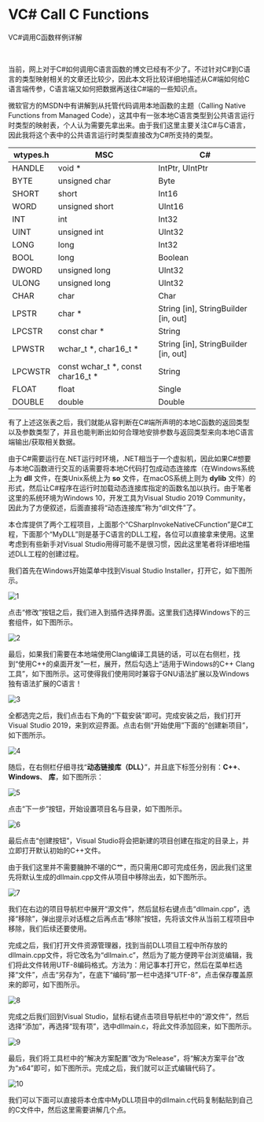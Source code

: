 # VC# Call C Functions
VC#调用C函数样例详解

<br />

当前，网上对于C#如何调用C语言函数的博文已经有不少了。不过针对C#到C语言的类型映射相关的文章还比较少，因此本文将比较详细地描述从C#端如何给C语言端传参，C语言端又如何把数据再送往C#端的一些知识点。

微软官方的MSDN中有讲解到从托管代码调用本地函数的主题（Calling Native Functions from Managed Code），这其中有一张本地C语言类型到公共语言运行时类型的映射表，个人认为需要先拿出来。由于我们这里主要关注C#与C语言，因此我将这个表中的公共语言运行时类型直接改为C#所支持的类型。

 wtypes.h | MSC | C#
 ---- | ----- | ------
 HANDLE | void \* | IntPtr, UIntPtr
 BYTE | unsigned char | Byte
 SHORT | short | Int16
 WORD | unsigned short | UInt16
 INT | int | Int32
 UINT | unsigned int | UInt32
 LONG | long | Int32
 BOOL | long | Boolean
 DWORD | unsigned long | UInt32
 ULONG | unsigned long | UInt32
 CHAR | char | Char
 LPSTR | char \* | String [in], StringBuilder [in, out]
 LPCSTR | const char \* | String
 LPWSTR | wchar_t \*, char16_t \* | String [in], StringBuilder [in, out]
 LPCWSTR | const wchar_t \*, const char16_t \* | String
 FLOAT | float | Single
 DOUBLE | double | Double

有了上述这张表之后，我们就能从容判断在C#端所声明的本地C函数的返回类型以及参数类型了，并且也能判断出如何合理地安排参数与返回类型来向本地C语言端输出/获取相关数据。

由于C#需要运行在.NET运行时环境，.NET相当于一个虚拟机，因此如果C#想要与本地C函数进行交互的话需要将本地C代码打包成动态连接库（在Windows系统上为 **dll** 文件，在类Unix系统上为 **so** 文件，在macOS系统上则为 **dylib** 文件）的形式，然后让C#程序在运行时加载动态连接库指定的函数名加以执行。由于笔者这里的系统环境为Windows 10，开发工具为Visual Studio 2019 Community，因此为了方便叙述，后面直接将“动态连接库”称为“dll文件”了。

本仓库提供了两个工程项目，上面那个“CSharpInvokeNativeCFunction”是C#工程，下面那个“MyDLL”则是基于C语言的DLL工程，各位可以直接拿来使用。这里考虑到有些新手对Visual Studio用得可能不是很习惯，因此这里笔者将详细地描述DLL工程的创建过程。

我们首先在Windows开始菜单中找到Visual Studio Installer，打开它，如下图所示。

![1](https://github.com/zenny-chen/VCSharp-Call-C-Functions/blob/master/images/1.JPG)

点击“修改”按钮之后，我们进入到插件选择界面。这里我们选择Windows下的三套组件，如下图所示。

![2](https://github.com/zenny-chen/VCSharp-Call-C-Functions/blob/master/images/2.JPG)

最后，如果我们需要在本地端使用Clang编译工具链的话，可以在右侧栏，找到“使用C++的桌面开发”一栏，展开，然后勾选上“适用于Windows的C++ Clang工具”，如下图所示。这可使得我们使用同时兼容于GNU语法扩展以及Windows独有语法扩展的C语言！

![3](https://github.com/zenny-chen/VCSharp-Call-C-Functions/blob/master/images/3.JPG)

全都选完之后，我们点击右下角的“下载安装”即可。完成安装之后，我们打开Visual Studio 2019，来到欢迎界面。点击右侧“开始使用”下面的“创建新项目”，如下图所示。

![4](https://github.com/zenny-chen/VCSharp-Call-C-Functions/blob/master/images/4.JPG)

随后，在右侧栏仔细寻找“**动态链接库（DLL）**”，并且底下标签分别有：**C++**、 **Windows**、 **库**，如下图所示：

![5](https://github.com/zenny-chen/VCSharp-Call-C-Functions/blob/master/images/5.JPG)

点击“下一步”按钮，开始设置项目名与目录，如下图所示。

![6](https://github.com/zenny-chen/VCSharp-Call-C-Functions/blob/master/images/6.JPG)

最后点击“创建按钮”，Visual Studio将会把新建的项目创建在指定的目录上，并立即打开默认初始的C++文件。

由于我们这里并不需要臃肿不堪的C艹，而只需用C即可完成任务，因此我们这里先将默认生成的dllmain.cpp文件从项目中移除出去，如下图所示。

![7](https://github.com/zenny-chen/VCSharp-Call-C-Functions/blob/master/images/7.JPG)

我们在右边的项目导航栏中展开“源文件”，然后鼠标右键点击“dllmain.cpp”，选择“移除”，弹出提示对话框之后再点击“移除”按钮，先将该文件从当前工程项目中移除，我们后续还要使用。

完成之后，我们打开文件资源管理器，找到当前DLL项目工程中所存放的dllmain.cpp文件，将它改名为“dllmain.c”，然后为了能方便跨平台浏览编辑，我们将此文件转用UTF-8编码格式。方法为：用记事本打开它，然后在菜单栏选择“文件”，点击“另存为”，在底下“编码”那一栏中选择“UTF-8”，点击保存覆盖原来的即可，如下图所示。

![8](https://github.com/zenny-chen/VCSharp-Call-C-Functions/blob/master/images/8.JPG)

完成之后我们回到Visual Studio，鼠标右键点击项目导航栏中的“源文件”，然后选择“添加”，再选择“现有项”，选中dllmain.c，将此文件添加回来，如下图所示。

![9](https://github.com/zenny-chen/VCSharp-Call-C-Functions/blob/master/images/9.JPG)

最后，我们将工具栏中的“解决方案配置”改为“Release”，将“解决方案平台”改为“x64”即可，如下图所示。完成之后，我们就可以正式编辑代码了。

![10](https://github.com/zenny-chen/VCSharp-Call-C-Functions/blob/master/images/10.JPG)

我们可以下面可以直接将本仓库中MyDLL项目中的dllmain.c代码复制黏贴到自己的C文件中，然后这里需要讲解几个点。

